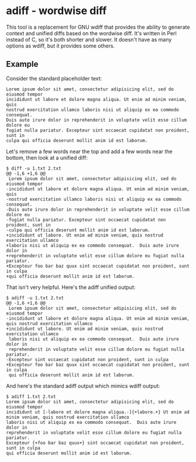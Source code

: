 adiff - wordwise diff
=====================

This tool is a replacement for GNU wdiff that provides the ability to generate context and unified diffs based on the wordwise diff. It's written in Perl instead of C, so it's both shorter and slower. It doesn't have as many options as wdiff, but it provides some others. 

Example
-------

Consider the standard placeholder text:

    Lorem ipsum dolor sit amet, consectetur adipisicing elit, sed do eiusmod tempor
    incididunt ut labore et dolore magna aliqua. Ut enim ad minim veniam, quis
    nostrud exercitation ullamco laboris nisi ut aliquip ex ea commodo consequat.
    Duis aute irure dolor in reprehenderit in voluptate velit esse cillum dolore eu
    fugiat nulla pariatur. Excepteur sint occaecat cupidatat non proident, sunt in
    culpa qui officia deserunt mollit anim id est laborum.

Let's remove a few words near the top and add a few words near the bottom, then look at a unified diff:

    $ diff -u 1.txt 2.txt
    @@ -1,6 +1,6 @@
     Lorem ipsum dolor sit amet, consectetur adipisicing elit, sed do eiusmod tempor
    -incididunt ut labore et dolore magna aliqua. Ut enim ad minim veniam, quis
    -nostrud exercitation ullamco laboris nisi ut aliquip ex ea commodo consequat.
    -Duis aute irure dolor in reprehenderit in voluptate velit esse cillum dolore eu
    -fugiat nulla pariatur. Excepteur sint occaecat cupidatat non proident, sunt in
    -culpa qui officia deserunt mollit anim id est laborum.
    +incididunt ut labore. Ut enim ad minim veniam, quis nostrud exercitation ullamco
    +laboris nisi ut aliquip ex ea commodo consequat.  Duis aute irure dolor in
    +reprehenderit in voluptate velit esse cillum dolore eu fugiat nulla pariatur.
    +Excepteur foo bar baz quux sint occaecat cupidatat non proident, sunt in culpa
    +qui officia deserunt mollit anim id est laborum.

That isn't very helpful. Here's the adiff unified output:

    $ adiff -u 1.txt 2.txt
    @@ -1,6 +1,6 @@
     Lorem ipsum dolor sit amet, consectetur adipisicing elit, sed do eiusmod tempor
    -incididunt ut labore et dolore magna aliqua. Ut enim ad minim veniam, quis nostrud exercitation ullamco
    +incididunt ut labore. Ut enim ad minim veniam, quis nostrud exercitation ullamco
     laboris nisi ut aliquip ex ea commodo consequat.  Duis aute irure dolor in
     reprehenderit in voluptate velit esse cillum dolore eu fugiat nulla pariatur.
    -Excepteur sint occaecat cupidatat non proident, sunt in culpa
    +Excepteur foo bar baz quux sint occaecat cupidatat non proident, sunt in culpa
     qui officia deserunt mollit anim id est laborum.

And here's the standard adiff output which mimics wdiff output:

    $ adiff 1.txt 2.txt
    Lorem ipsum dolor sit amet, consectetur adipisicing elit, sed do eiusmod tempor
    incididunt ut [-labore et dolore magna aliqua.-]{+labore.+} Ut enim ad minim veniam, quis nostrud exercitation ullamco
    laboris nisi ut aliquip ex ea commodo consequat.  Duis aute irure dolor in
    reprehenderit in voluptate velit esse cillum dolore eu fugiat nulla pariatur.
    Excepteur {+foo bar baz quux+} sint occaecat cupidatat non proident, sunt in culpa
    qui officia deserunt mollit anim id est laborum.

